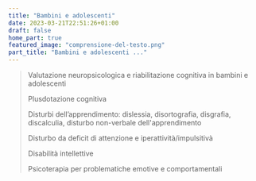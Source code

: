 ```yaml
---
title: "Bambini e adolescenti"
date: 2023-03-21T22:51:26+01:00
draft: false
home_part: true
featured_image: "comprensione-del-testo.png"
part_title: "Bambini e adolescenti ..."
---
```


> Valutazione neuropsicologica e riabilitazione cognitiva in bambini e adolescenti
>
> Plusdotazione cognitiva
>
> Disturbi dell’apprendimento: dislessia, disortografia, disgrafia, discalculia, disturbo non-verbale dell'apprendimento
>
> Disturbo da deficit di attenzione e iperattività/impulsitivà
>
> Disabilità intellettive
>
> Psicoterapia per problematiche emotive e comportamentali
